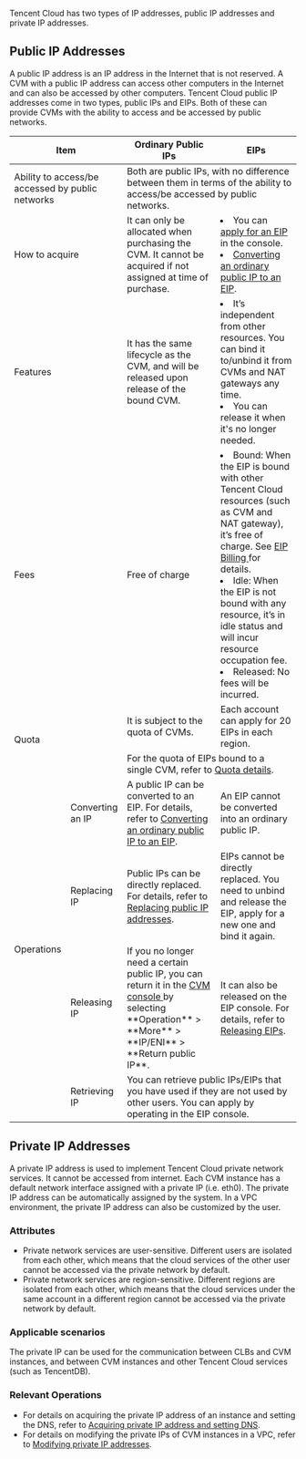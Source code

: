 Tencent Cloud has two types of IP addresses, public IP addresses and private IP addresses.

## Public IP Addresses
A public IP address is an IP address in the Internet that is not reserved. A CVM with a public IP address can access other computers in the Internet and can also be accessed by other computers.
Tencent Cloud public IP addresses come in two types, public IPs and EIPs. Both of these can provide CVMs with the ability to access and be accessed by public networks.
<table>
<thead>
<tr>
<th colspan="2" width="16%">Item</th>
<th>Ordinary Public IPs</th>
<th>EIPs</th>
</tr>
</thead>
<tbody>
<tr>
<td colspan="2">Ability to access/be accessed by public networks</td>
<td colspan="2">Both are public IPs, with no difference between them in terms of the ability to access/be accessed by public networks.</td>
</tr>
<tr>
<td colspan="2">How to acquire</td>
<td>It can only be allocated when purchasing the CVM. It cannot be acquired if not assigned at time of purchase.</td>
<td><li>You can <a href="https://intl.cloud.tencent.com/document/product/213/16586#.E7.94.B3.E8.AF.B7.E5.BC.B9.E6.80.A7.E5.85.AC.E7.BD.91-ip" target="_blank">apply for an EIP </a>in the console.</li><li><a href="https://intl.cloud.tencent.com/document/product/213/16586#.E5.85.AC.E7.BD.91-ip-.E8.BD.AC.E5.BC.B9.E6.80.A7-ip" target="_blank">Converting an ordinary public IP to an EIP</a>.</li></td>
</tr>
<tr>
<td colspan="2">Features</td>
<td>It has the same lifecycle as the CVM, and will be released upon release of the bound CVM.</td>
<td><li>It’s independent from other resources. You can bind it to/unbind it from CVMs and NAT gateways any time.</li><li>You can release it when it's no longer needed.</li></td>
</tr>
<tr>
<td colspan="2" >Fees</td>
<td>Free of charge</td>
<td><li>Bound: When the EIP is bound with other Tencent Cloud resources (such as CVM and NAT gateway), it’s free of charge. See <a href="https://intl.cloud.tencent.com/document/product/213/17156" target="_blank">EIP Billing </a> for details.</li>
<li>Idle: When the EIP is not bound with any resource, it’s in idle status and will incur resource occupation fee.</li>
<li>Released: No fees will be incurred.</li>
</td>
</tr>
<tr>
<td colspan="2" rowspan="2">Quota</td>
<td>It is subject to the quota of CVMs.</td>
<td>Each account can apply for 20 EIPs in each region.</td>
</tr>
<tr>
<td colspan="2">For the quota of EIPs bound to a single CVM, refer to <a href="https://intl.cloud.tencent.com/document/product/213/16586" target="_blank">Quota details</a>.
</td>
</tr>
<tr>
<td rowspan="4" >Operations</td>
<td>Converting an IP</td>
<td>A public IP can be converted to an EIP. For details, refer to <a href="https://intl.cloud.tencent.com/document/product/213/16586#converting-public-ip-to-eip" target="_blank"> Converting an ordinary public IP to an EIP</a>.</td>
<td>An EIP cannot be converted into an ordinary public IP.</td>
</tr>
<tr>
<td>Replacing IP</td>
<td>Public IPs can be directly replaced.
For details, refer to <a href="https://intl.cloud.tencent.com/document/product/213/16586#releasing-eips" target="_blank">Replacing public IP addresses</a>.</td>
<td>EIPs cannot be directly replaced. You need to unbind and release the EIP, apply for a new one and bind it again.</td>
</tr>
<tr>
<td>Releasing IP</td>
<td>If you no longer need a certain public IP, you can return it in the <a href="https://console.cloud.tencent.com/cvm" target="_blank">CVM console </a> by selecting **Operation** > **More** > **IP/ENI** > **Return public IP**.</td>
<td>It can also be released on the EIP console. For details, refer to <a href="https://intl.cloud.tencent.com/document/product/213/16586#releasing-eips" target="_blank">Releasing EIPs</a>.</td>
</tr>
<tr>
<td>Retrieving IP</td>
<td colspan="2">You can retrieve public IPs/EIPs that you have used if they are not used by other users. You can apply by operating in the EIP console.
</tr>
</tbody></table>

## Private IP Addresses
A private IP address is used to implement Tencent Cloud private network services. It cannot be accessed from internet. Each CVM instance has a default network interface assigned with a private IP (i.e. eth0). The private IP address can be automatically assigned by the system. In a VPC environment, the private IP address can also be customized by the user.

### Attributes
- Private network services are user-sensitive. Different users are isolated from each other, which means that the cloud services of the other user cannot be accessed via the private network by default.
- Private network services are region-sensitive. Different regions are isolated from each other, which means that the cloud services under the same account in a different region cannot be accessed via the private network by default.

### Applicable scenarios
The private IP can be used for the communication between CLBs and CVM instances, and between CVM instances and other Tencent Cloud services (such as TencentDB).

### Relevant Operations
- For details on acquiring the private IP address of an instance and setting the DNS, refer to [Acquiring private IP address and setting DNS](https://intl.cloud.tencent.com/document/product/213/17941).
- For details on modifying the private IPs of CVM instances in a VPC, refer to [Modifying private IP addresses](https://intl.cloud.tencent.com/document/product/213/16561).
